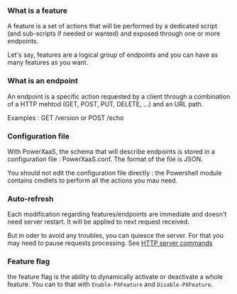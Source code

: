 
### What is a feature

A feature is a set of actions that will be performed by a dedicated script (and sub-scripts if needed or wanted) and exposed through one or more endpoints.

Let's say, features are a logical group of endpoints and you can have as many features as you want.


### What is an endpoint

An endpoint is a specific action requested by a client through a combination of a HTTP mehtod (GET, POST, PUT, DELETE, ...) and an URL path.

Examples :  GET /version or POST /echo


### Configuration file

With PowerXaaS, the schema that will describe endpoints is stored in a configuration file : PowerXaaS.conf. The format of the file is JSON. 

You should not edit the configuration file directly : the Powershell module contains cmdlets to perform all the actions you mau need.


### Auto-refresh

Each modification regarding features/endpoints are immediate and doesn't need server restart. It will be applied to next request received. 

But in oder to avoid any troubles, you can quiesce the server. For that you may need to pause requests processing. See [HTTP server commands](https://github.com/otabut/PowerXaaS/blob/master/docs/http-server-commands.md)


### Feature flag

the feature flag is the ability to dynamically activate or deactivate a whole feature. You can to that with `Enable-PXFeature` and `Disable-PXFeature`.


